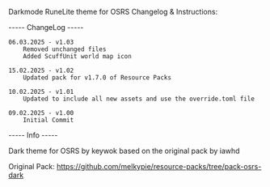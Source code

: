 Darkmode RuneLite theme for OSRS Changelog & Instructions:

-----   ChangeLog   -----

    06.03.2025 - v1.03
        Removed unchanged files
        Added ScuffUnit world map icon

    15.02.2025 - v1.02
        Updated pack for v1.7.0 of Resource Packs

    10.02.2025 - v1.01
        Updated to include all new assets and use the override.toml file

    09.02.2025 - v1.00
        Initial Commit

-----     Info     -----

Dark theme for OSRS by keywok based on the original pack by iawhd

Original Pack: https://github.com/melkypie/resource-packs/tree/pack-osrs-dark